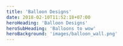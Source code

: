 ```yaml
---
title: 'Balloon Designs'
date: 2018-02-10T11:52:18+07:00
heroHeading: 'Balloon Designs'
heroSubHeading: 'Balloons to wow'
heroBackground: 'images/balloon_wall.png'
---
```

